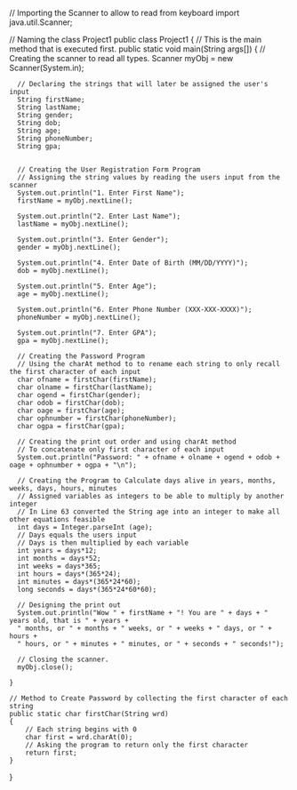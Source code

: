 // Importing the Scanner to allow to read from keyboard
import java.util.Scanner;

// Naming the class Project1
public class Project1 
{
    // This is the main method that is executed first.
    public static void main(String args[])
    {
      // Creating the scanner to read all types.
      Scanner myObj = new Scanner(System.in);
      
      // Declaring the strings that will later be assigned the user's input
      String firstName;
      String lastName;
      String gender;
      String dob;
      String age; 
      String phoneNumber;
      String gpa;

      
      // Creating the User Registration Form Program
      // Assigning the string values by reading the users input from the scanner
      System.out.println("1. Enter First Name"); 
      firstName = myObj.nextLine();
      
      System.out.println("2. Enter Last Name"); 
      lastName = myObj.nextLine();
      
      System.out.println("3. Enter Gender");
      gender = myObj.nextLine();
      
      System.out.println("4. Enter Date of Birth (MM/DD/YYYY)");
      dob = myObj.nextLine();
      
      System.out.println("5. Enter Age");
      age = myObj.nextLine();
      
      System.out.println("6. Enter Phone Number (XXX-XXX-XXXX)");
      phoneNumber = myObj.nextLine();
      
      System.out.println("7. Enter GPA");
      gpa = myObj.nextLine();
      
      // Creating the Password Program
      // Using the charAt method to to rename each string to only recall the first character of each input
      char ofname = firstChar(firstName);
      char olname = firstChar(lastName);
      char ogend = firstChar(gender);
      char odob = firstChar(dob);
      char oage = firstChar(age);
      char ophnumber = firstChar(phoneNumber);
      char ogpa = firstChar(gpa);
      
      // Creating the print out order and using charAt method 
      // To concatenate only first character of each input
      System.out.println("Password: " + ofname + olname + ogend + odob + oage + ophnumber + ogpa + "\n");
      
      // Creating the Program to Calculate days alive in years, months, weeks, days, hours, minutes
      // Assigned variables as integers to be able to multiply by another integer
      // In Line 63 converted the String age into an integer to make all other equations feasible
      int days = Integer.parseInt (age);
      // Days equals the users input
      // Days is then multiplied by each variable
      int years = days*12;
      int months = days*52;
      int weeks = days*365;
      int hours = days*(365*24);
      int minutes = days*(365*24*60);
      long seconds = days*(365*24*60*60);
      
      // Designing the print out
      System.out.println("Wow " + firstName + "! You are " + days + " years old, that is " + years +
      " months, or " + months + " weeks, or " + weeks + " days, or " + hours + 
      " hours, or " + minutes + " minutes, or " + seconds + " seconds!");
        
      // Closing the scanner.
      myObj.close();
      
    }  
    
    // Method to Create Password by collecting the first character of each string
    public static char firstChar(String wrd)
    {
        // Each string begins with 0
        char first = wrd.charAt(0); 
        // Asking the program to return only the first character
		return first;
    }
}
